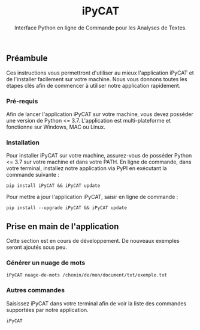  <h1 align=center>iPyCAT</h1>
  <p align=center>Interface Python en ligne de Commande pour les Analyses de Textes.</p>
<br>

## Préambule

Ces instructions vous permettront d'utiliser au mieux l'application iPyCAT et de l'installer facilement sur votre machine. Nous vous donnons toutes les étapes clés afin de commencer à utiliser notre application rapidement.

### Pré-requis

Afin de lancer l'application iPyCAT sur votre machine, vous devez posséder une version de Python <= 3.7. L'application est multi-plateforme et fonctionne sur Windows, MAC ou Linux.

### Installation

Pour installer iPyCAT sur votre machine, assurez-vous de posséder Python <= 3.7 sur votre machine et dans votre PATH. En ligne de commande, dans votre terminal, installez notre application via PyPI en exécutant la commande suivante :

```
pip install iPyCAT && iPyCAT update
```

Pour mettre à jour l'application iPyCAT, saisir en ligne de commande :

```
pip install --upgrade iPyCAT && iPyCAT update
```

## Prise en main de l'application

Cette section est en cours de développement. De nouveaux exemples seront ajoutés sous peu.

### Générer un nuage de mots

```
iPyCAT nuage-de-mots /chemin/de/mon/document/txt/exemple.txt
```

### Autres commandes

Saisissez iPyCAT dans votre terminal afin de voir la liste des commandes supportées par notre application.

```
iPyCAT
```
